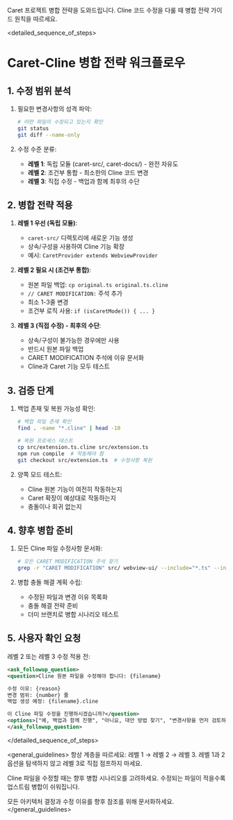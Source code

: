 Caret 프로젝트 병합 전략을 도와드립니다. Cline 코드 수정을 다룰 때 병합 전략 가이드 원칙을 따르세요.

<detailed_sequence_of_steps>
# Caret-Cline 병합 전략 워크플로우

## 1. 수정 범위 분석
1. 필요한 변경사항의 성격 파악:
   ```bash
   # 어떤 파일이 수정되고 있는지 확인
   git status
   git diff --name-only
   ```

2. 수정 수준 분류:
   - **레벨 1**: 독립 모듈 (caret-src/, caret-docs/) - 완전 자유도
   - **레벨 2**: 조건부 통합 - 최소한의 Cline 코드 변경
   - **레벨 3**: 직접 수정 - 백업과 함께 최후의 수단

## 2. 병합 전략 적용
1. **레벨 1 우선 (독립 모듈)**:
   - `caret-src/` 디렉토리에 새로운 기능 생성
   - 상속/구성을 사용하여 Cline 기능 확장
   - 예시: `CaretProvider extends WebviewProvider`

2. **레벨 2 필요 시 (조건부 통합)**:
   - 원본 파일 백업: `cp original.ts original.ts.cline`
   - `// CARET MODIFICATION:` 주석 추가
   - 최소 1-3줄 변경
   - 조건부 로직 사용: `if (isCaretMode()) { ... }`

3. **레벨 3 (직접 수정) - 최후의 수단**:
   - 상속/구성이 불가능한 경우에만 사용
   - 반드시 원본 파일 백업
   - CARET MODIFICATION 주석에 이유 문서화
   - Cline과 Caret 기능 모두 테스트

## 3. 검증 단계
1. 백업 존재 및 복원 가능성 확인:
   ```bash
   # 백업 파일 존재 확인
   find . -name "*.cline" | head -10
   
   # 복원 프로세스 테스트
   cp src/extension.ts.cline src/extension.ts
   npm run compile  # 작동해야 함
   git checkout src/extension.ts  # 수정사항 복원
   ```

2. 양쪽 모드 테스트:
   - Cline 원본 기능이 여전히 작동하는지
   - Caret 확장이 예상대로 작동하는지
   - 충돌이나 회귀 없는지

## 4. 향후 병합 준비
1. 모든 Cline 파일 수정사항 문서화:
   ```bash
   # 모든 CARET MODIFICATION 주석 찾기
   grep -r "CARET MODIFICATION" src/ webview-ui/ --include="*.ts" --include="*.tsx"
   ```

2. 병합 충돌 해결 계획 수립:
   - 수정된 파일과 변경 이유 목록화
   - 충돌 해결 전략 준비
   - 더미 브랜치로 병합 시나리오 테스트

## 5. 사용자 확인 요청
레벨 2 또는 레벨 3 수정 적용 전:
   ```xml
   <ask_followup_question>
   <question>Cline 원본 파일을 수정해야 합니다: {filename}
   
   수정 이유: {reason}
   변경 범위: {number} 줄
   백업 생성 예정: {filename}.cline
   
   이 Cline 파일 수정을 진행하시겠습니까?</question>
   <options>["예, 백업과 함께 진행", "아니요, 대안 방법 찾기", "변경사항을 먼저 검토하겠습니다"]</options>
   </ask_followup_question>
   ```
</detailed_sequence_of_steps>

<general_guidelines>
항상 계층을 따르세요: 레벨 1 → 레벨 2 → 레벨 3. 레벨 1과 2 옵션을 탐색하지 않고 레벨 3로 직접 점프하지 마세요.

Cline 파일을 수정할 때는 향후 병합 시나리오를 고려하세요. 수정되는 파일이 적을수록 업스트림 병합이 쉬워집니다.

모든 아키텍처 결정과 수정 이유를 향후 참조를 위해 문서화하세요.
</general_guidelines>